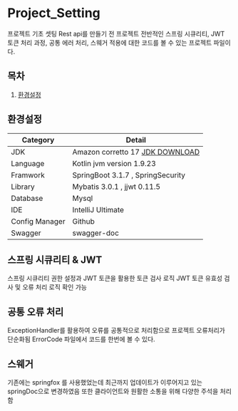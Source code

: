 # Project_Setting
프로젝트 기초 셋팅
Rest api를 만들기 전 프로젝트 전반적인 스프링 시큐리티, JWT 토큰 처리 과정, 공통 에러 처리, 스웨거 적용에 대한 코드를 볼 수 있는 프로젝트 파일이다.

## 목차
1. [환경설정](#환경설정)


## 환경설정 
Category | Detail
---- | ----
JDK | Amazon corretto 17 [JDK DOWNLOAD](https://docs.aws.amazon.com/corretto/latest/corretto-17-ug/downloads-list.html)
Language | Kotlin jvm version 1.9.23
Framwork | SpringBoot 3.1.7 , SpringSecurity
Library | Mybatis 3.0.1 , jjwt 0.11.5
Database | Mysql
IDE | IntelliJ Ultimate
Config Manager | Github
Swagger | swagger-doc

 

## 스프링 시큐리티 & JWT

스프링 시큐리티 권한 설정과 JWT 토큰을 활용한 토큰 검사 로직 
JWT 토큰 유효성 검사 및 오류 처리 로직 확인 가능

## 공통 오류 처리

ExceptionHandler를 활용하여 오류를 공통적으로 처리함으로 프로젝트 오류처리가 단순화됨
ErrorCode 파일에서 코드를 한번에 볼 수 있다.

## 스웨거

기존에는 springfox 를 사용했었는데 최근까지 업데이트가 이루어지고 있는 springDoc으로 변경하였음
또한 클라이언트와 원활한 소통을 위해 다양한 주석을 처리함



